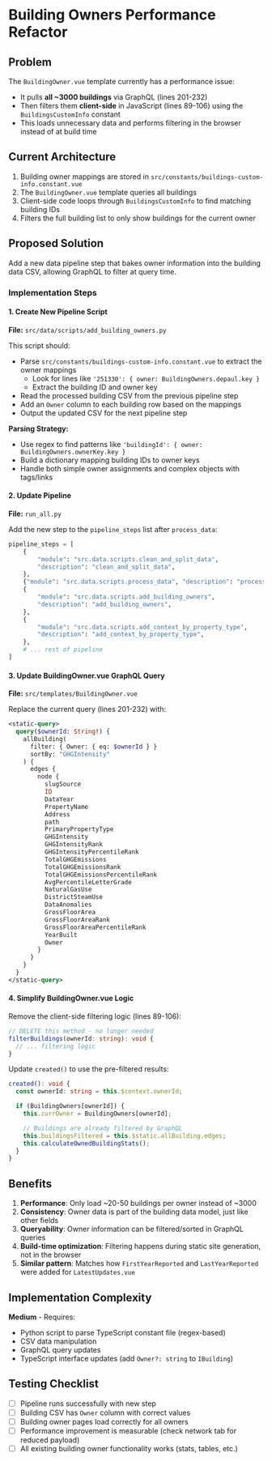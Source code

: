 # Building Owners Performance Refactor

## Problem

The `BuildingOwner.vue` template currently has a performance issue:

- It pulls **all ~3000 buildings** via GraphQL (lines 201-232)
- Then filters them **client-side** in JavaScript (lines 89-106) using the `BuildingsCustomInfo` constant
- This loads unnecessary data and performs filtering in the browser instead of at build time

## Current Architecture

1. Building owner mappings are stored in `src/constants/buildings-custom-info.constant.vue`
2. The `BuildingOwner.vue` template queries all buildings
3. Client-side code loops through `BuildingsCustomInfo` to find matching building IDs
4. Filters the full building list to only show buildings for the current owner

## Proposed Solution

Add a new data pipeline step that bakes owner information into the building data CSV, allowing GraphQL to filter at query time.

### Implementation Steps

#### 1. Create New Pipeline Script

**File:** `src/data/scripts/add_building_owners.py`

This script should:

- Parse `src/constants/buildings-custom-info.constant.vue` to extract the owner mappings
  - Look for lines like `'251330': { owner: BuildingOwners.depaul.key }`
  - Extract the building ID and owner key
- Read the processed building CSV from the previous pipeline step
- Add an `Owner` column to each building row based on the mappings
- Output the updated CSV for the next pipeline step

**Parsing Strategy:**

- Use regex to find patterns like `'buildingId': { owner: BuildingOwners.ownerKey.key }`
- Build a dictionary mapping building IDs to owner keys
- Handle both simple owner assignments and complex objects with tags/links

#### 2. Update Pipeline

**File:** `run_all.py`

Add the new step to the `pipeline_steps` list after `process_data`:

```python
pipeline_steps = [
    {
        "module": "src.data.scripts.clean_and_split_data",
        "description": "clean_and_split_data",
    },
    {"module": "src.data.scripts.process_data", "description": "process_data"},
    {
        "module": "src.data.scripts.add_building_owners",
        "description": "add_building_owners",
    },
    {
        "module": "src.data.scripts.add_context_by_property_type",
        "description": "add_context_by_property_type",
    },
    # ... rest of pipeline
]
```

#### 3. Update BuildingOwner.vue GraphQL Query

**File:** `src/templates/BuildingOwner.vue`

Replace the current query (lines 201-232) with:

```graphql
<static-query>
  query($ownerId: String!) {
    allBuilding(
      filter: { Owner: { eq: $ownerId } }
      sortBy: "GHGIntensity"
    ) {
      edges {
        node {
          slugSource
          ID
          DataYear
          PropertyName
          Address
          path
          PrimaryPropertyType
          GHGIntensity
          GHGIntensityRank
          GHGIntensityPercentileRank
          TotalGHGEmissions
          TotalGHGEmissionsRank
          TotalGHGEmissionsPercentileRank
          AvgPercentileLetterGrade
          NaturalGasUse
          DistrictSteamUse
          DataAnomalies
          GrossFloorArea
          GrossFloorAreaRank
          GrossFloorAreaPercentileRank
          YearBuilt
          Owner
        }
      }
    }
  }
</static-query>
```

#### 4. Simplify BuildingOwner.vue Logic

Remove the client-side filtering logic (lines 89-106):

```typescript
// DELETE this method - no longer needed
filterBuildings(ownerId: string): void {
  // ... filtering logic
}
```

Update `created()` to use the pre-filtered results:

```typescript
created(): void {
  const ownerId: string = this.$context.ownerId;

  if (BuildingOwners[ownerId]) {
    this.currOwner = BuildingOwners[ownerId];

    // Buildings are already filtered by GraphQL
    this.buildingsFiltered = this.$static.allBuilding.edges;
    this.calculateOwnedBuildingStats();
  }
}
```

## Benefits

1. **Performance**: Only load ~20-50 buildings per owner instead of ~3000
2. **Consistency**: Owner data is part of the building data model, just like other fields
3. **Queryability**: Owner information can be filtered/sorted in GraphQL queries
4. **Build-time optimization**: Filtering happens during static site generation, not in the browser
5. **Similar pattern**: Matches how `FirstYearReported` and `LastYearReported` were added for `LatestUpdates.vue`

## Implementation Complexity

**Medium** - Requires:

- Python script to parse TypeScript constant file (regex-based)
- CSV data manipulation
- GraphQL query updates
- TypeScript interface updates (add `Owner?: string` to `IBuilding`)

## Testing Checklist

- [ ] Pipeline runs successfully with new step
- [ ] Building CSV has `Owner` column with correct values
- [ ] Building owner pages load correctly for all owners
- [ ] Performance improvement is measurable (check network tab for reduced payload)
- [ ] All existing building owner functionality works (stats, tables, etc.)
